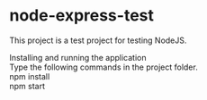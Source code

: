 # node-express-test
This project is a test project for testing NodeJS.

Installing and running the application\
Type the following commands in the project folder.\
npm install \
npm start
